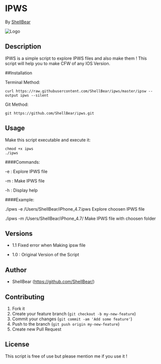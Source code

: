 # IPWS
By [ShellBear](https://github.com/ShellBear)

![Logo](http://cdn.osxdaily.com/wp-content/uploads/2015/09/ipsw-file-icon-288x300.jpg)


## Description
IPWS is a simple script to explore IPWS files and also make them ! This script will help you to make CFW of any IOS Version.


##Installation

Terminal Method:

```shell
curl https://raw.githubusercontent.com/ShellBear/ipws/master/ipsw --output ipws --silent
```

Git Method: 

```shell
git https://github.com/ShellBear/ipws.git
```


## Usage

Make this script executable and execute it:

```shell
chmod +x ipws 
./ipws
```

####Commands:

-e : Explore IPWS file
 
-m : Make IPWS file

-h : Display help

####Example:

./ipws -e /Users/ShellBear/iPhone_4.7.ipws  Explore choosen IPWS file

./ipws -m /Users/ShellBear/iPhone_4.7/      Make IPWS file with choosen folder


## Versions

* 1.1 Fixed error when Making ipsw file

* 1.0 : Original Version of the Script


## Author

* ShellBear (https://github.com/ShellBear/)


## Contributing

1. Fork it
2. Create your feature branch (`git checkout -b my-new-feature`)
3. Commit your changes (`git commit -am 'Add some feature'`)
4. Push to the branch (`git push origin my-new-feature`)
5. Create new Pull Request


## License

This script is free of use but please mention me if you use it !
